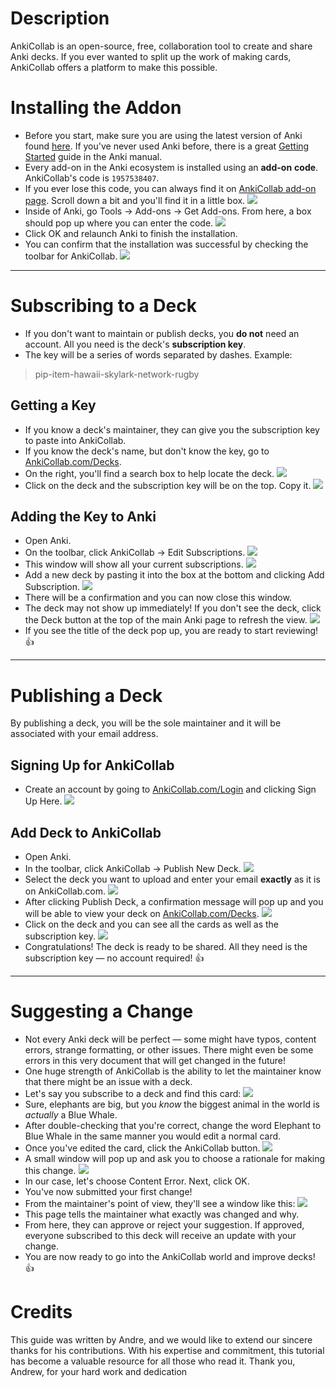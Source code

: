 # Description
AnkiCollab is an open-source, free, collaboration tool to create and share Anki decks. If you ever wanted to split up the work of making cards, AnkiCollab offers a platform to make this possible.

# Installing the Addon
- Before you start, make sure you are using the latest version of Anki found [here](https://apps.ankiweb.net/). If you've never used Anki before, there is a great [Getting Started](https://docs.ankiweb.net/getting-started.html) guide in the Anki manual.
- Every add-on in the Anki ecosystem is installed using an **add-on** **code**. AnkiCollab's code is `1957538407`.
- If you ever lose this code, you can always find it on [AnkiCollab add-on page](https://ankiweb.net/shared/info/1957538407). Scroll down a bit and you'll find it in a little box.
![](https://i.imgur.com/oTlWGHF.png)
- Inside of Anki, go Tools → Add-ons → Get Add-ons. From here, a box should pop up where you can enter the code.
 ![](https://i.imgur.com/7X6fULn.png)
- Click OK and relaunch Anki to finish the installation.
- You can confirm that the installation was successful by checking the toolbar for AnkiCollab.
![](https://i.imgur.com/IMHBCXx.png)
---
# Subscribing to a Deck
- If you don't want to maintain or publish decks, you **do not** need an account. All you need is the deck's **subscription key**.
- The key will be a series of words separated by dashes. Example:
> pip-item-hawaii-skylark-network-rugby
## Getting a Key
- If you know a deck's maintainer, they can give you the subscription key to paste into AnkiCollab.
- If you know the deck's name, but don't know the key, go to [AnkiCollab.com/Decks](https://www.ankicollab.com/decks).
- On the right, you'll find a search box to help locate the deck.
![](https://i.imgur.com/RJnAdEU.png)
- Click on the deck and the subscription key will be on the top. Copy it.
![](https://i.imgur.com/wx50dDa.png)
## Adding the Key to Anki
- Open Anki.
- On the toolbar, click AnkiCollab → Edit Subscriptions.
  ![](https://i.imgur.com/vC4fI5n.png)
- This window will show all your current subscriptions.
![](https://i.imgur.com/srz5ENz.png)
- Add a new deck by pasting it into the box at the bottom and clicking Add Subscription.
![](https://i.imgur.com/gpBov9f.png)
- There will be a confirmation and you can now close this window.
- The deck may not show up immediately! If you don't see the deck, click the Deck button at the top of the main Anki page to refresh the view.
![](https://i.imgur.com/c5S0VrZ.png)
- If you see the title of the deck pop up, you are ready to start reviewing! 👍
--- 
# Publishing a Deck
By publishing a deck, you will be the sole maintainer and it will be associated with your email address.
## Signing Up for AnkiCollab
- Create an account by going to [AnkiCollab.com/Login](https://www.ankicollab.com/login) and clicking Sign Up Here.
   ![](https://i.imgur.com/z4I11Wm.png)
## Add Deck to AnkiCollab
- Open Anki.
- In the toolbar, click AnkiCollab → Publish New Deck.
   ![](https://i.imgur.com/jtIWABO.png)
- Select the deck you want to upload and enter your email **exactly** as it is on AnkiCollab.com.
   ![](https://i.imgur.com/Q8IaYmu.png)
- After clicking Publish Deck, a confirmation message will pop up and you will be able to view your deck on [AnkiCollab.com/Decks](https://www.ankicollab.com/decks).
![](https://i.imgur.com/9NjMnVf.png)
- Click on the deck and you can see all the cards as well as the subscription key.
![](https://i.imgur.com/jDP2QuQ.png)
- Congratulations! The deck is ready to be shared. All they need is the subscription key — no account required! 👍
---
# Suggesting a Change
- Not every Anki deck will be perfect — some might have typos, content errors, strange formatting, or other issues. There might even be some errors in this very document that will get changed in the future!
- One huge strength of AnkiCollab is the ability to let the maintainer know that there might be an issue with a deck.
- Let's say you subscribe to a deck and find this card:
![](https://i.imgur.com/wbKuRPj.png)
- Sure, elephants are big, but you *know* the biggest animal in the world is *actually* a Blue Whale.
- After double-checking that you're correct, change the word Elephant to Blue Whale in the same manner you would edit a normal card.
- Once you've edited the card, click the AnkiCollab button.
![](https://i.imgur.com/dE9uEOW.png)
- A small window will pop up and ask you to choose a rationale for making this change.
![](https://i.imgur.com/OhLwRH4.png)
- In our case, let's choose Content Error. Next, click OK.
- You've now submitted your first change!
- From the maintainer's point of view, they'll see a window like this:
![](https://i.imgur.com/aZBo31A.png)
- This page tells the maintainer what exactly was changed and why.
- From here, they can approve or reject your suggestion. If approved, everyone subscribed to this deck will receive an update with your change.
- You are now ready to go into the AnkiCollab world and improve decks! 👍

# Credits
This guide was written by Andre, and we would like to extend our sincere thanks for his contributions. With his expertise and commitment, this tutorial has become a valuable resource for all those who read it. Thank you, Andrew, for your hard work and dedication
